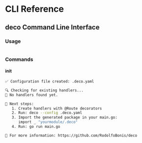 # CLI Reference

## deco Command Line Interface

### Usage
```bash
```

### Commands

#### init
```bash
✅ Configuration file created: .deco.yaml

🔍 Checking for existing handlers...
📁 No handlers found yet.

🔧 Next steps:
   1. Create handlers with @Route decorators
   2. Run: deco --config .deco.yaml
   3. Import the generated package in your main.go:
      import _ "yourmodule/.deco"
   4. Run: go run main.go

📖 For more information: https://github.com/RodolfoBonis/deco
```
